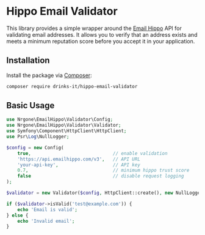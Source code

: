 # Hippo Email Validator

This library provides a simple wrapper around the [Email Hippo](https://www.emailhippo.com/) API for validating email addresses. It allows you to verify that an address exists and meets a minimum reputation score before you accept it in your application.

## Installation

Install the package via [Composer](https://getcomposer.org/):

```bash
composer require drinks-it/hippo-email-validator
```

## Basic Usage

```php
use Nrgone\EmailHippo\Validator\Config;
use Nrgone\EmailHippo\Validator\Validator;
use Symfony\Component\HttpClient\HttpClient;
use Psr\Log\NullLogger;

$config = new Config(
    true,                              // enable validation
    'https://api.emailhippo.com/v3',   // API URL
    'your-api-key',                    // API key
    0.7,                               // minimum hippo trust score
    false                              // disable request logging
);

$validator = new Validator($config, HttpClient::create(), new NullLogger());

if ($validator->isValid('test@example.com')) {
    echo 'Email is valid';
} else {
    echo 'Invalid email';
}
```
